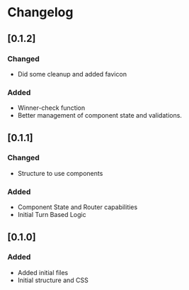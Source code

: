 # Changelog

## [0.1.2]
### Changed
- Did some cleanup and added favicon
### Added
- Winner-check function
- Better management of component state and validations.

## [0.1.1]
### Changed
- Structure to use components
### Added
- Component State and Router capabilities
- Initial Turn Based Logic

## [0.1.0]
### Added
- Added initial files
- Initial structure and CSS